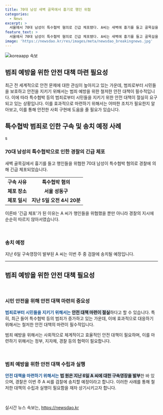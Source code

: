 ```yaml
---
title: 70대 남성 새벽 골목에서 흉기로 행인 위협
categories:
  - News
excerpt: >
  서울에서 70대 남성이 특수협박 혐의로 긴급 체포됐다. A씨는 새벽에 흉기를 들고 골목길을 배회하며 행인들을 위협했고, 주택가 골목에서 경찰에 검거됐다. 다행히 다친 사람은 없었지만 A씨는 화가 나서 그랬다고 진술했다. 법원은 구속영장을 발부하며 A씨를 이번 주에 검찰에 송치할 예정이다. (150자)
feature_text: >
  서울에서 70대 남성이 특수협박 혐의로 긴급 체포됐다. A씨는 새벽에 흉기를 들고 골목길을 배회하며 행인들을 위협했고, 주택가 골목에서 경찰에 검거됐다. 다행히 다친 사람은 없었지만 A씨는 화가 나서 그랬다고 진술했다. 법원은 구속영장을 발부하며 A씨를 이번 주에 검찰에 송치할 예정이다. (150자)
image: 'https://newsdao.kr/res/images/meta/newsdao_breakingnews.jpg'
---
```


<p><img src="https://newsdao.kr/res/images/meta/newsdao_breakingnews.jpg" alt="koreaapp 속보" /></p>

<h2>범죄 예방을 위한 안전 대책 마련 필요성</h2>

<p data-ke-size="size16">최근 전 세계적으로 안전 문제에 대한 관심이 높아지고 있는 가운데, 범죄로부터 시민들을 보호하고 안전을 지키기 위해서는 범죄 예방을 위한 철저한 안전 대책이 필수적입니다. 이에 따라 특수협박 등의 범죄로부터 시민들을 지키기 위한 안전 대책이 절실히 요구되고 있는 상황입니다. 이를 효과적으로 마련하기 위해서는 어떠한 조치가 필요한지 알아보고, 이를 통해 안전한 사회 구현에 도움을 줄 필요가 있습니다.</p>

<h2 data-ke-size="size26">특수협박 범죄로 인한 구속 및 송치 예정 사례</h2>

<p>s</p>

<h3>70대 남성의 특수협박으로 인한 경찰의 긴급 체포</h3>

<p>새벽 골목길에서 흉기를 들고 행인들을 위협한 70대 남성이 특수협박 혐의로 경찰에 의해 긴급 체포되었습니다.</p>

<table>
  <tr>
    <td><b>구속 사유</b></td>
    <td style="text-align: center; height: 17px;"><b>특수협박 혐의</b></td>
  </tr>
  <tr>
    <td><b>체포 장소</b></td>
    <td style="text-align: center; height: 17px;"><b>서울 성동구</b></td>
  </tr>
  <tr>
    <td><b>체포 일시</b></td>
    <td style="text-align: center; height: 17px;"><b>지난 5일 오전 4시 20분</b></td>
  </tr>
</table>

<p>이른바 '긴급 체포'가 된 이유는 A 씨가 행인들을 위협했을 뿐만 아니라 경찰의 지시에 순순히 따르지 않아서였습니다.</p>

<p>&nbsp;</p>

<h3>송치 예정</h3>

<p>지난 6일 구속영장이 발부된 A 씨는 이번 주 중 검찰에 송치될 예정입니다.</p><hr>
<h2 data-ke-size="size26">범죄 예방을 위한 안전 대책 필요성</h2>
<p>&nbsp;</p>

<h3>시민 안전을 위해 안전 대책 마련의 중요성</h3>

<p><b><span style="color: #1a5490;">범죄로부터 시민들을 지키기 위해서는</span></b> <b><span style="background-color: #21538527;">안전 대책 마련이 절실</span></b>하다고 할 수 있습니다. 특히, 최근 들어 특수협박 등의 범죄가 증가하고 있는 가운데, 이에 효과적으로 대응하기 위해서는 철저한 안전 대책의 마련이 필수적입니다.</p>

<p>범죄 예방을 위해서는 사회적으로 체계적이고 효율적인 안전 대책이 필요하며, 이를 마련하기 위해서는 정부, 지자체, 경찰 등의 협력이 필요합니다.</p>

<p>&nbsp;</p>

<h3>범죄 예방을 위한 안전 대책 수립과 실행</h3>

<p><b><span style="color: #1a5490;">안전 대책을 마련하기 위해서는</span></b> <b><span style="background-color: #21538527;">법 원은  지난 6일 A 씨에 대한 구속영장을 발부</span></b>한 바 있으며, 경찰은 이번 주 A 씨를 검찰에 송치할 예정이라고 합니다. 이러한 사례를 통해 철저한 대책의 수립과 실행이 필요함을 재차 상기시키고자 합니다.</p>

<p>&nbsp;</p>
실시간 뉴스 속보는, <a href="https://newsdao.kr" rel="dofollow">https://newsdao.kr</a>


